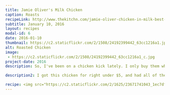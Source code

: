 ```yaml
---
title: Jamie Oliver's Milk Chicken
caption: Roasts
recipeLink: http://www.thekitchn.com/jamie-oliver-chicken-in-milk-best-chicken-recipe-all-time-80388
subtitle: January 10, 2016
layout: recipes
modal-id: 6
date: 2016-01-10
thumbnail: https://c2.staticflickr.com/2/1508/24192399442_63cc1216a1.jpg
alt: Roasted Chicken
image: 
 - https://c2.staticflickr.com/2/1508/24192399442_63cc1216a1_c.jpg
project-date: 2016
description: So, I've been on a chicken kick lately. I only buy them when I find them on sale, and my rule is to buy them if I can get them for less than $5. Why this much? Becuase a roatisserie chicken from Walmart is $4.98, and it's already made. No brainer. However, I've found these to not be great quality, and we don't get a lot of great tasting meat for us, most of the meat goes to the pups. 

description2: I got this chicken for right under $5, and had all of the other ingredients on hand.  I was going to make Pioneer Woman's Lemon Rosemary chicken, but found out my rosemary was moldy. Last min decision and quick inventory of my ingredients, and I decided to go for <a href="http://www.thekitchn.com/jamie-oliver-chicken-in-milk-best-chicken-recipe-all-time-80388" target="_blank"> Jamie Oliver's Milk Chicken</a>.

recipe: <img src="https://c2.staticflickr.com/2/1625/23671741043_1ec7df8feb_z.jpg"/><br/><br/>The basics of this recipe include browning a chicken in a pan with a lot of butter/oil after seasoning it with salt and pepper inside and out. Adding milk, cinnamon, lemon zest, and shoving some lemon in the chicken. I usually squeeze a lemon from the zesting all over as well. Bake it in a 350 degree oven for 90 minutes. Also, make sure you have a pan that can be put on the stove as well as in an oven. A dutch oven would be great but don't make the mistake I did.<img src="https://c2.staticflickr.com/2/1609/23670386354_596f34beb8_z.jpg"/> <br/><br/>I also didn't have cinnamon sticks or fresh sage, so I used ground cinnamon and rubbed sage. They worked great and the chicken was delicious!
---
```

